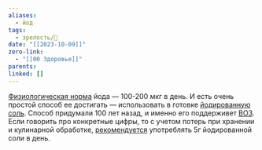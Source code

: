 ```yaml
---
aliases:
  - йод
tags:
  - зрелость/🌱
date: "[[2023-10-09]]"
zero-link:
  - "[[00 Здоровье]]"
parents: 
linked: []
---
```

[Физиологическая норма](https://ods.od.nih.gov/factsheets/Iodine-Consumer/) йода — 100-200 мкг в день. И есть очень простой способ ее достигать — использовать в готовке [йодированную соль](https://apps.who.int/iris/bitstream/handle/10665/136908/9789241507929_eng.pdf?ua=1). Способ придумали 100 лет назад, и именно его поддерживет [ВОЗ](Всемирная%20Организация%20Здоровья.md). Если говорить про конкретные цифры, то с учетом потерь при хранении и кулинарной обработке, [рекомендуется](https://www.who.int/ru/news-room/fact-sheets/detail/healthy-diet) употреблять 5г йодированной соли в день.